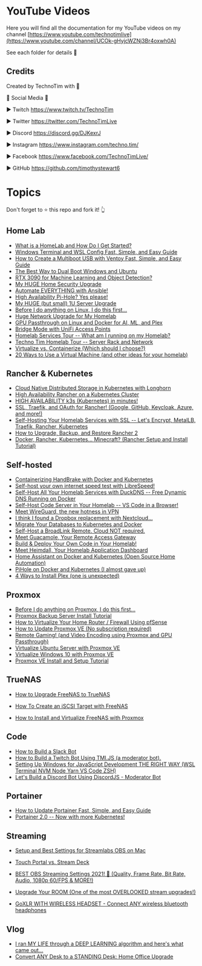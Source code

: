 # YouTube Videos

Here you will find all the documentation for my YouTube videos on my channel [https://www.youtube.com/technotimlive](https://www.youtube.com/channel/UCOk-gHyjcWZNj3Br4oxwh0A)

See each folder for details 📁

## Credits

Created by TechnoTim with 💛

🔔 Social Media 🔔

► Twitch https://www.twitch.tv/TechnoTim

► Twitter  https://twitter.com/TechnoTimLive

► Discord https://discord.gg/DJKexrJ

► Instagram https://www.instagram.com/techno.tim/

► Facebook https://www.facebook.com/TechnoTimLive/

► GitHub https://github.com/timothystewart6

# Topics

Don't forget to ⭐ this repo and fork it! 👆

## Home Lab

* [What is a HomeLab and How Do I Get Started?](https://github.com/techno-tim/youtube-videos/tree/master/we-are-home-lab)
* [Windows Terminal and WSL Config Fast, Simple, and Easy Guide](https://github.com/techno-tim/youtube-videos/tree/master/windows-terminal-wsl)
* [How to Create a Multiboot USB with Ventoy Fast, Simple, and Easy Guide](https://github.com/techno-tim/youtube-videos/tree/master/ventoy-tutorial)
* [The Best Way to Dual Boot Windows and Ubuntu](https://github.com/techno-tim/youtube-videos/tree/master/dual-boot-windows-ubuntu)
* [RTX 3090 for Machine Learning and Object Detection?](https://github.com/techno-tim/youtube-videos/tree/master/3090-machine-learning)
* [My HUGE Home Security Upgrade
](https://github.com/techno-tim/youtube-videos/tree/master/home-security-upgrade)
* [Automate EVERYTHING with Ansible!](https://github.com/techno-tim/youtube-videos/tree/master/ansible-automation)
* [High Availability Pi-Hole? Yes please!](https://github.com/techno-tim/youtube-videos/tree/master/pihole-sync)
* [My HUGE (but small) 1U Server Upgrade](https://github.com/techno-tim/youtube-videos/tree/master/1u-server-upgrade)
* [Before I do anything on Linux, I do this first...](https://github.com/techno-tim/youtube-videos/tree/master/first-13-things-linux)
* [Huge Network Upgrade for My Homelab](https://github.com/techno-tim/youtube-videos/tree/master/homelab-network-upgrade)
* [GPU Passthrough on Linux and Docker for AI, ML, and Plex](https://github.com/techno-tim/youtube-videos/tree/master/gpu-passthrough-linux)
* [Bridge Mode with UniFi Access Points](https://github.com/techno-tim/youtube-videos/tree/master/unifi-ap-bridge-mode)
* [Homelab Services Tour -- What am I running on my Homelab?](https://github.com/techno-tim/youtube-videos/tree/master/homelab-services-tour)
* [Techno Tim Homelab Tour -- Server Rack and Network](https://github.com/techno-tim/youtube-videos/tree/master/homelab-tour-hardware)
* [Virtualize vs. Containerize (Which should I choose?)](https://github.com/techno-tim/youtube-videos/tree/master/virtualize-vs-containerize)
* [20 Ways to Use a Virtual Machine (and other ideas for your homelab)
](https://github.com/techno-tim/youtube-videos/tree/master/20-ways-to-use-a-vm)

## Rancher & Kubernetes

* [Cloud Native Distributed Storage in Kubernetes with Longhorn](https://github.com/techno-tim/youtube-videos/tree/master/longhorn-install)
* [High Availability Rancher on a Kubernetes Cluster](https://github.com/techno-tim/youtube-videos/tree/master/rancher-install-k8s)
* [HIGH AVAILABILITY k3s (Kubernetes) in minutes!](https://github.com/techno-tim/youtube-videos/tree/master/k3s-ha-install)
* [SSL, Traefik, and OAuth for Rancher! (Google, GitHub, Keycloak, Azure, and more!)](https://github.com/techno-tim/youtube-videos/tree/master/rancher-oauth-ssl)
* [Self-Hosting Your Homelab Services with SSL --  Let's Encrypt, MetalLB, Traefik, Rancher, Kubernetes](https://github.com/techno-tim/youtube-videos/tree/master/reverse-proxy-kubernetes)
* [How to Upgrade, Backup, and Restore Rancher 2](https://github.com/techno-tim/youtube-videos/tree/master/rancher-2-upgrade-backup-restore)
* [Docker, Rancher, Kubernetes... Minecraft?  (Rancher Setup and Install Tutorial)](https://github.com/techno-tim/youtube-videos/tree/master/docker-rancher-kubernetes)

## Self-hosted

* [Containerizing HandBrake with Docker and Kubernetes](https://github.com/techno-tim/youtube-videos/tree/master/handbrake-docker-k8s)
* [Self-host your own internet speed test with LibreSpeed!](https://github.com/techno-tim/youtube-videos/tree/master/librespeed)
* [Self-Host All Your Homelab Services with DuckDNS -- Free Dynamic DNS Running on Docker](https://github.com/techno-tim/youtube-videos/tree/master/duckdns-docker)
* [Self-Host Code Server in Your Homelab -- VS Code in a Browser!](https://github.com/techno-tim/youtube-videos/tree/master/code-server-self-host)
* [Meet WireGuard, the new hotness in VPN](https://github.com/techno-tim/youtube-videos/tree/master/wireguard-setup)
* [I think I found a Dropbox replacement with Nextcloud...](https://github.com/techno-tim/youtube-videos/tree/master/nextcloud-setup)
* [Migrate Your Databases to Kubernetes and Docker](https://github.com/techno-tim/youtube-videos/tree/master/migrate-database-docker-kubernetes)
* [Self-Host a BroadLink Remote. Cloud NOT required.](https://github.com/techno-tim/youtube-videos/tree/master/broadlink-control)
* [Meet Guacamole, Your Remote Access Gateway](https://github.com/techno-tim/youtube-videos/tree/master/guacamole-remote-access-gateway)
* [Build & Deploy Your Own Code in Your Homelab!](https://github.com/techno-tim/youtube-videos/tree/master/dev-ops-stack)
* [Meet Heimdall, Your Homelab Application Dashboard](https://github.com/techno-tim/youtube-videos/tree/master/heimdall-setup)
* [Home Assistant on Docker and Kubernetes (Open Source Home Automation)](https://github.com/techno-tim/youtube-videos/tree/master/home-assistant-docker)
* [PiHole on Docker and Kubernetes (I almost gave up)](https://github.com/techno-tim/youtube-videos/tree/master/pihole-kubernetes)
* [4 Ways to Install Plex (one is unexpected)](https://github.com/techno-tim/youtube-videos/tree/master/plex-on-docker)

## Proxmox

* [Before I do anything on Proxmox, I do this first...](https://github.com/techno-tim/youtube-videos/tree/master/first-11-things-proxmox)
* [Proxmox Backup Server Install Tutorial](https://github.com/techno-tim/youtube-videos/tree/master/proxmox-backup-server)
* [How to Virtualize Your Home Router / Firewall Using pfSense](https://github.com/techno-tim/youtube-videos/tree/master/proxmox-pfsense)
* [How to Update Proxmox VE (No subscription required)](https://github.com/techno-tim/youtube-videos/tree/master/update-proxmox)
* [Remote Gaming! (and Video Encoding using Proxmox and GPU Passthrough)](https://github.com/techno-tim/youtube-videos/tree/master/gpu-passthrough)
* [Virtualize Ubuntu Server with Proxmox VE](https://github.com/techno-tim/youtube-videos/tree/master/proxmox-ubuntu-server)
* [Virtualize Windows 10 with Proxmox VE
](https://github.com/techno-tim/youtube-videos/tree/master/proxmox-windows-10)
* [Proxmox VE Install and Setup Tutorial
](https://github.com/techno-tim/youtube-videos/tree/master/proxmox-setup)

## TrueNAS

* [How to Upgrade FreeNAS to TrueNAS](https://github.com/techno-tim/youtube-videos/tree/master/upgrade-freenas-to-truenas)
* [How To Create an iSCSI Target with FreeNAS
](https://github.com/techno-tim/youtube-videos/tree/master/freenas-iscsi)

* [How to Install and Virtualize FreeNAS with Proxmox
](https://github.com/techno-tim/youtube-videos/tree/master/proxmox-freenas)

## Code

* [How to Build a Slack Bot](https://github.com/techno-tim/youtube-videos/tree/master/slack-bot)
* [How to Build a Twitch Bot Using TMI.JS (a moderator bot).](https://github.com/techno-tim/youtube-videos/tree/master/twitch-moderator-bot)
* [Setting Up Windows for JavaScript Development THE RIGHT WAY (WSL Terminal NVM Node Yarn VS Code ZSH)
](https://github.com/techno-tim/youtube-videos/tree/master/windows-developer-setup)
* [Let's Build a Discord Bot Using DiscordJS - Moderator Bot
](https://github.com/techno-tim/youtube-videos/tree/master/discord-bot)


## Portainer

* [How to Update Portainer Fast, Simple, and Easy Guide](https://github.com/techno-tim/youtube-videos/tree/master/portainer-update)
* [Portainer 2.0 -- Now with more Kubernetes!
](https://github.com/techno-tim/youtube-videos/tree/master/portainer-2-kubernetes)


## Streaming

* [Setup and Best Settings for Streamlabs OBS on Mac](https://github.com/techno-tim/youtube-videos/tree/master/streamlabs-mac)
* [Touch Portal vs. Stream Deck
](https://github.com/techno-tim/youtube-videos/tree/master/touchportal-vs-streamdeck)

* [BEST OBS Streaming Settings 2021! 🔴 (Quality, Frame Rate, Bit Rate, Audio, 1080p 60/FPS & MORE!)
](https://github.com/techno-tim/youtube-videos/tree/master/obs-best-settings)

* [Upgrade Your ROOM (One of the most OVERLOOKED stream upgrades!)
](https://github.com/techno-tim/youtube-videos/tree/master/upgrade-your-room)
* [GoXLR WITH WIRELESS HEADSET - Connect ANY wireless bluetooth headphones](https://github.com/techno-tim/youtube-videos/tree/master/goxlr-wireless-headset)

## Vlog

* [I ran MY LIFE through a DEEP LEARNING algorithm and here's what came out...](https://github.com/techno-tim/youtube-videos/tree/master/deep-learning-my-life)
* [Convert ANY Desk to a STANDING Desk: Home Office Upgrade](https://github.com/techno-tim/youtube-videos/tree/master/standing-desk-upgrade)